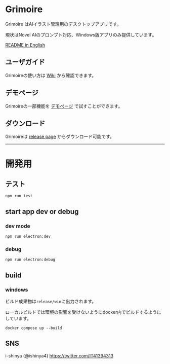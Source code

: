 # Grimoire

Grimoire はAIイラスト管理用のデスクトップアプリです。

現状はNovel AIのプロンプト対応、Windows版アプリのみ提供しています。

[README in English](./README_en.md)

## ユーザガイド

Grimoireの使い方は [Wiki](https://github.com/i-shinya/grimoire/wiki/Girmoire-User-Guide) から確認できます。

## デモページ

Grimoireの一部機能を [デモページ](https://i-shinya.github.io/grimoire/) で試すことができます。

## ダウンロード

Grimoireは [release page](https://github.com/i-shinya/grimoire/releases) からダウンロード可能です。

---

# 開発用

## テスト

```shell
npm run test
```

## start app dev or debug

### dev mode

```shell
npm run electron:dev
```

### debug

```shell
npm run electron:debug
```

## build

### windows

ビルド成果物は`release/win`に出力されます。

ローカルビルドでは環境の影響を受けないようにdocker内でビルドするようにしています。

```shell
docker compose up --build
```

## SNS

i-shinya (@ishinya4)
https://twitter.com/IT41394313
